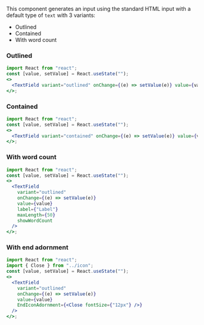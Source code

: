 This component generates an input using the standard HTML input with a default type of `text` with 3 variants:

- Outlined
- Contained
- With word count

### Outlined

```jsx
import React from "react";
const [value, setValue] = React.useState("");
<>
  <TextField variant="outlined" onChange={(e) => setValue(e)} value={value} />
</>;
```

### Contained

```jsx
import React from "react";
const [value, setValue] = React.useState("");
<>
  <TextField variant="contained" onChange={(e) => setValue(e)} value={value} />
</>;
```

### With word count

```jsx
import React from "react";
const [value, setValue] = React.useState("");
<>
  <TextField
    variant="outlined"
    onChange={(e) => setValue(e)}
    value={value}
    label={"Label"}
    maxLength={50}
    showWordCount
  />
</>;
```

### With end adornment

```jsx
import React from "react";
import { Close } from "../icon";
const [value, setValue] = React.useState("");
<>
  <TextField
    variant="outlined"
    onChange={(e) => setValue(e)}
    value={value}
    EndIconAdornment={<Close fontSize={"12px"} />}
  />
</>;
```
